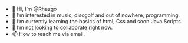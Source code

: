 - 👋 Hi, I’m @Rhazgo
- 👀 I’m interested in music, discgolf and out of nowhere, programming.
- 🌱 I’m currently learning the basics of html, Css and soon Java Scripts.
- 💞️ I’m not looking to collaborate right now.
- 📫 How to reach me via email.

<!---
Rhazgo/Rhazgo is a ✨ special ✨ repository because its `README.md` (this file) appears on your GitHub profile.
You can click the Preview link to take a look at your changes.
--->
